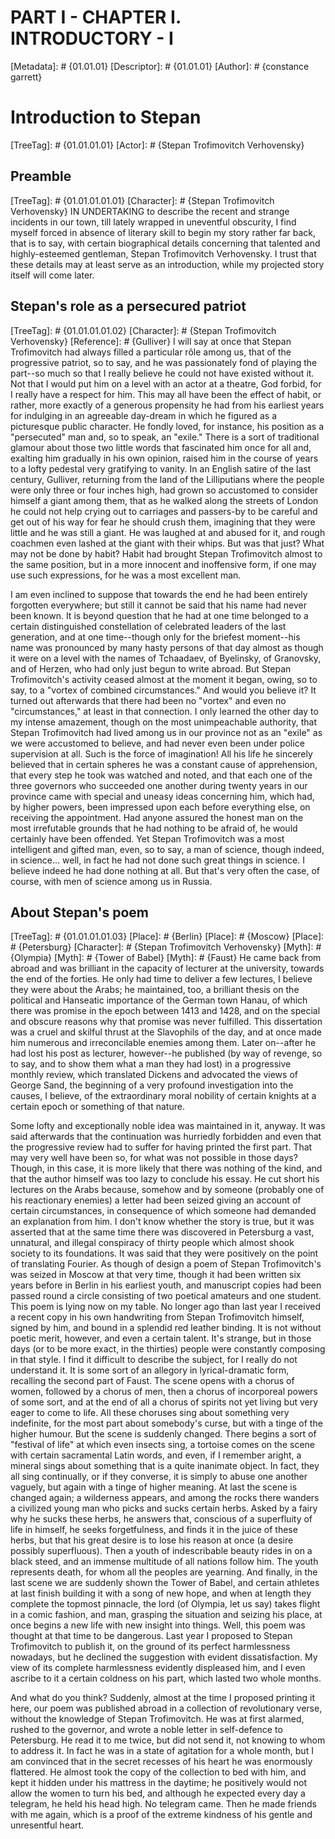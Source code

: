 # PART I - CHAPTER I. INTRODUCTORY - I
[Metadata]: # {01.01.01}
[Descriptor]: # {01.01.01}
[Author]: # {constance garrett}
# Introduction to Stepan
[TreeTag]: # {01.01.01.01}
[Actor]: # {Stepan Trofimovitch Verhovensky}

## Preamble
[TreeTag]: # {01.01.01.01.01}
[Character]: # {Stepan Trofimovitch Verhovensky}
IN UNDERTAKING to describe the recent and strange incidents in our town, till
lately wrapped in uneventful obscurity, I find myself forced in absence of
literary skill to begin my story rather far back, that is to say, with certain
biographical details concerning that talented and highly-esteemed gentleman,
Stepan Trofimovitch Verhovensky. I trust that these details may at least serve
as an introduction, while my projected story itself will come later.

## Stepan's role as a persecured patriot
[TreeTag]: # {01.01.01.01.02}
[Character]: # {Stepan Trofimovitch Verhovensky}
[Reference]: # {Gulliver}
I will say at once that Stepan Trofimovitch had always filled a particular rôle
among us, that of the progressive patriot, so to say, and he was passionately
fond of playing the part--so much so that I really believe he could not have
existed without it. Not that I would put him on a level with an actor at a
theatre, God forbid, for I really have a respect for him. This may all have
been the effect of habit, or rather, more exactly of a generous propensity he
had from his earliest years for indulging in an agreeable day-dream in which he
figured as a picturesque public character. He fondly loved, for instance, his
position as a "persecuted" man and, so to speak, an "exile." There is a sort of
traditional glamour about those two little words that fascinated him once for
all and, exalting him gradually in his own opinion, raised him in the course of
years to a lofty pedestal very gratifying to vanity. In an English satire of
the last century, Gulliver, returning from the land of the Lilliputians where
the people were only three or four inches high, had grown so accustomed to
consider himself a giant among them, that as he walked along the streets of
London he could not help crying out to carriages and passers-by to be careful
and get out of his way for fear he should crush them, imagining that they were
little and he was still a giant. He was laughed at and abused for it, and rough
coachmen even lashed at the giant with their whips. But was that just? What may
not be done by habit? Habit had brought Stepan Trofimovitch almost to the same
position, but in a more innocent and inoffensive form, if one may use such
expressions, for he was a most excellent man.

I am even inclined to suppose that towards the end he had been entirely
forgotten everywhere; but still it cannot be said that his name had never been
known. It is beyond question that he had at one time belonged to a certain
distinguished constellation of celebrated leaders of the last generation, and
at one time--though only for the briefest moment--his name was pronounced by
many hasty persons of that day almost as though it were on a level with the
names of Tchaadaev, of Byelinsky, of Granovsky, and of Herzen, who had only
just begun to write abroad. But Stepan Trofimovitch's activity ceased almost at
the moment it began, owing, so to say, to a "vortex of combined circumstances."
And would you believe it? It turned out afterwards that there had been no
"vortex" and even no "circumstances," at least in that connection. I only
learned the other day to my intense amazement, though on the most unimpeachable
authority, that Stepan Trofimovitch had lived among us in our province not as
an "exile" as we were accustomed to believe, and had never even been under
police supervision at all. Such is the force of imagination! All his life he
sincerely believed that in certain spheres he was a constant cause of
apprehension, that every step he took was watched and noted, and that each one
of the three governors who succeeded one another during twenty years in our
province came with special and uneasy ideas concerning him, which had, by
higher powers, been impressed upon each before everything else, on receiving
the appointment. Had anyone assured the honest man on the most irrefutable
grounds that he had nothing to be afraid of, he would certainly have been
offended. Yet Stepan Trofimovitch was a most intelligent and gifted man, even,
so to say, a man of science, though indeed, in science... well, in fact he had
not done such great things in science. I believe indeed he had done nothing at
all. But that's very often the case, of course, with men of science among us in
Russia.

## About Stepan's poem
[TreeTag]: # {01.01.01.01.03}
[Place]: # {Berlin}
[Place]: # {Moscow}
[Place]: # {Petersburg}
[Character]: # {Stepan Trofimovitch Verhovensky}
[Myth]: # {Olympia}
[Myth]: # {Tower of Babel}
[Myth]: # {Faust}
He came back from abroad and was brilliant in the capacity of lecturer at the
university, towards the end of the forties. He only had time to deliver a few
lectures, I believe they were about the Arabs; he maintained, too, a brilliant
thesis on the political and Hanseatic importance of the German town Hanau, of
which there was promise in the epoch between 1413 and 1428, and on the special
and obscure reasons why that promise was never fulfilled. This dissertation was
a cruel and skilful thrust at the Slavophils of the day, and at once made him
numerous and irreconcilable enemies among them. Later on--after he had lost his
post as lecturer, however--he published (by way of revenge, so to say, and to
show them what a man they had lost) in a progressive monthly review, which
translated Dickens and advocated the views of George Sand, the beginning of a
very profound investigation into the causes, I believe, of the extraordinary
moral nobility of certain knights at a certain epoch or something of that
nature.

Some lofty and exceptionally noble idea was maintained in it, anyway. It was
said afterwards that the continuation was hurriedly forbidden and even that the
progressive review had to suffer for having printed the first part. That may
very well have been so, for what was not possible in those days? Though, in
this case, it is more likely that there was nothing of the kind, and that the
author himself was too lazy to conclude his essay. He cut short his lectures on
the Arabs because, somehow and by someone (probably one of his reactionary
enemies) a letter had been seized giving an account of certain circumstances,
in consequence of which someone had demanded an explanation from him. I don't
know whether the story is true, but it was asserted that at the same time there
was discovered in Petersburg a vast, unnatural, and illegal conspiracy of
thirty people which almost shook society to its foundations. It was said that
they were positively on the point of translating Fourier. As though of design a
poem of Stepan Trofimovitch's was seized in Moscow at that very time, though it
had been written six years before in Berlin in his earliest youth, and
manuscript copies had been passed round a circle consisting of two poetical
amateurs and one student. This poem is lying now on my table. No longer ago
than last year I received a recent copy in his own handwriting from Stepan
Trofimovitch himself, signed by him, and bound in a splendid red leather
binding. It is not without poetic merit, however, and even a certain talent.
It's strange, but in those days (or to be more exact, in the thirties) people
were constantly composing in that style. I find it difficult to describe the
subject, for I really do not understand it. It is some sort of an allegory in
lyrical-dramatic form, recalling the second part of Faust. The scene opens with
a chorus of women, followed by a chorus of men, then a chorus of incorporeal
powers of some sort, and at the end of all a chorus of spirits not yet living
but very eager to come to life. All these choruses sing about something very
indefinite, for the most part about somebody's curse, but with a tinge of the
higher humour. But the scene is suddenly changed. There begins a sort of
"festival of life" at which even insects sing, a tortoise comes on the scene
with certain sacramental Latin words, and even, if I remember aright, a mineral
sings about something that is a quite inanimate object. In fact, they all sing
continually, or if they converse, it is simply to abuse one another vaguely,
but again with a tinge of higher meaning. At last the scene is changed again; a
wilderness appears, and among the rocks there wanders a civilized young man who
picks and sucks certain herbs. Asked by a fairy why he sucks these herbs, he
answers that, conscious of a superfluity of life in himself, he seeks
forgetfulness, and finds it in the juice of these herbs, but that his great
desire is to lose his reason at once (a desire possibly superfluous). Then a
youth of indescribable beauty rides in on a black steed, and an immense
multitude of all nations follow him. The youth represents death, for whom all
the peoples are yearning. And finally, in the last scene we are suddenly shown
the Tower of Babel, and certain athletes at last finish building it with a song
of new hope, and when at length they complete the topmost pinnacle, the lord
(of Olympia, let us say) takes flight in a comic fashion, and man, grasping the
situation and seizing his place, at once begins a new life with new insight
into things. Well, this poem was thought at that time to be dangerous. Last
year I proposed to Stepan Trofimovitch to publish it, on the ground of its
perfect harmlessness nowadays, but he declined the suggestion with evident
dissatisfaction. My view of its complete harmlessness evidently displeased him,
and I even ascribe to it a certain coldness on his part, which lasted two whole
months.

And what do you think? Suddenly, almost at the time I proposed printing it
here, our poem was published abroad in a collection of revolutionary verse,
without the knowledge of Stepan Trofimovitch. He was at first alarmed, rushed
to the governor, and wrote a noble letter in self-defence to Petersburg. He
read it to me twice, but did not send it, not knowing to whom to address it. In
fact he was in a state of agitation for a whole month, but I am convinced that
in the secret recesses of his heart he was enormously flattered. He almost took
the copy of the collection to bed with him, and kept it hidden under his
mattress in the daytime; he positively would not allow the women to turn his
bed, and although he expected every day a telegram, he held his head high. No
telegram came. Then he made friends with me again, which is a proof of the
extreme kindness of his gentle and unresentful heart.

